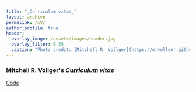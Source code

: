 ```yaml
---
title: "_Curriculum vitae_"
layout: archive
permalink: /CV/
author_profile: true
header:
  overlay_image: /assets/images/header.jpg
  overlay_filter: 0.35
  caption: "Photo credit: [Mitchell R. Vollger](https://mrvollger.github.io/)"
---
```


### Mitchell R. Vollger's [_Curriculum vitae_](https://github.com/mrvollger/CV/blob/master/CV.pdf)

[Code](https://github.com/mrvollger/CV)
